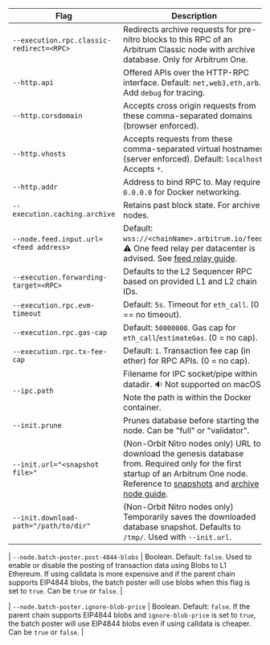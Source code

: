 <section class='small-table'>

| Flag                                     | Description                                                                                                                                                                                                                                                                             |
| ---------------------------------------- | --------------------------------------------------------------------------------------------------------------------------------------------------------------------------------------------------------------------------------------------------------------------------------------- |
| `--execution.rpc.classic-redirect=<RPC>` | Redirects archive requests for pre-nitro blocks to this RPC of an Arbitrum Classic node with archive database. Only for Arbitrum One.                                                                                                                                                   |
| `--http.api`                             | Offered APIs over the HTTP-RPC interface. Default: `net,web3,eth,arb`. Add `debug` for tracing.                                                                                                                                                                                         |
| `--http.corsdomain`                      | Accepts cross origin requests from these comma-separated domains (browser enforced).                                                                                                                                                                                                    |
| `--http.vhosts`                          | Accepts requests from these comma-separated virtual hostnames (server enforced). Default: `localhost`. Accepts `*`.                                                                                                                                                                     |
| `--http.addr`                            | Address to bind RPC to. May require `0.0.0.0` for Docker networking.                                                                                                                                                                                                                    |
| `--execution.caching.archive`            | Retains past block state. For archive nodes.                                                                                                                                                                                                                                            |
| `--node.feed.input.url=<feed address>`   | Default: `wss://<chainName>.arbitrum.io/feed`. ⚠️ One feed relay per datacenter is advised. See [feed relay guide](/node-running/how-tos/running-a-feed-relay.mdx).                                                                                                                     |
| `--execution.forwarding-target=<RPC>`    | Defaults to the L2 Sequencer RPC based on provided L1 and L2 chain IDs.                                                                                                                                                                                                                 |
| `--execution.rpc.evm-timeout`            | Default: `5s`. Timeout for `eth_call`. (0 == no timeout).                                                                                                                                                                                                                               |
| `--execution.rpc.gas-cap`                | Default: `50000000`. Gas cap for `eth_call`/`estimateGas`. (0 = no cap).                                                                                                                                                                                                                |
| `--execution.rpc.tx-fee-cap`             | Default: `1`. Transaction fee cap (in ether) for RPC APIs. (0 = no cap).                                                                                                                                                                                                                |
| `--ipc.path`                             | Filename for IPC socket/pipe within datadir. 🔉 Not supported on macOS. Note the path is within the Docker container.                                                                                                                                                                   |
| `--init.prune`                           | Prunes database before starting the node. Can be "full" or "validator".                                                                                                                                                                                                                 |
| `--init.url="<snapshot file>"`           | (Non-Orbit Nitro nodes only) URL to download the genesis database from. Required only for the first startup of an Arbitrum One node. Reference to [snapshots](https://snapshot.arbitrum.foundation/index.html) and [archive node guide](/node-running/how-tos/running-an-archive-node). |
| `--init.download-path="/path/to/dir"`    | (Non-Orbit Nitro nodes only) Temporarily saves the downloaded database snapshot. Defaults to `/tmp/`. Used with `--init.url`.                                                                                                                                                           |

| `--node.batch-poster.post-4844-blobs` | Boolean. Default: `false`. Used to enable or disable the posting of transaction data using Blobs to L1 Ethereum. If using calldata is more expensive and if the parent chain supports EIP4844 blobs, the batch poster will use blobs when this flag is set to `true`. Can be `true` or `false`. |

| `--node.batch-poster.ignore-blob-price` | Boolean. Default: `false`. If the parent chain supports EIP4844 blobs and `ignore-blob-price` is set to `true`, the batch poster will use EIP4844 blobs even if using calldata is cheaper. Can be `true` or `false`. |

</section>
